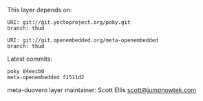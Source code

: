 This layer depends on:

    URI: git://git.yoctoproject.org/poky.git
    branch: thud

    URI: git://git.openembedded.org/meta-openembedded
    branch: thud

Latest commits:

    poky 84eecb0
    meta-openembedded f1511d2

meta-duovero layer maintainer: Scott Ellis <scott@jumpnowtek.com>
